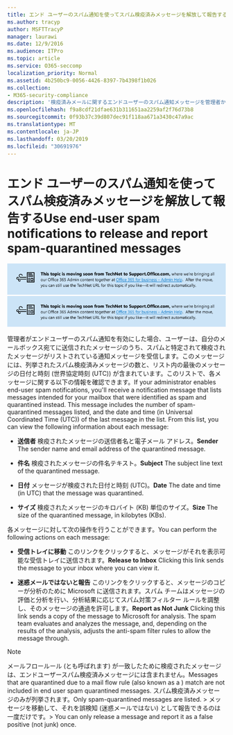 ```yaml
---
title: エンド ユーザーのスパム通知を使ってスパム検疫済みメッセージを解放して報告する
ms.author: tracyp
author: MSFTTracyP
manager: laurawi
ms.date: 12/9/2016
ms.audience: ITPro
ms.topic: article
ms.service: O365-seccomp
localization_priority: Normal
ms.assetid: 4b250bc9-0056-4426-8397-7b4398f1b026
ms.collection:
- M365-security-compliance
description: '検疫済みメールに関するエンドユーザーのスパム通知メッセージを管理者から取得したユーザーは、これらのメッセージに対してこれらの操作を行うことができます。 '
ms.openlocfilehash: f9a8cdf21dfae631b311651aa2259af2f76d73b8
ms.sourcegitcommit: 0f93b37c39d807dec91f118aa671a3430c47a9ac
ms.translationtype: MT
ms.contentlocale: ja-JP
ms.lasthandoff: 03/20/2019
ms.locfileid: "30691976"
---
```

# <a name="use-end-user-spam-notifications-to-release-and-report-spam-quarantined-messages"></a><span data-ttu-id="bd2fd-103">エンド ユーザーのスパム通知を使ってスパム検疫済みメッセージを解放して報告する</span><span class="sxs-lookup"><span data-stu-id="bd2fd-103">Use end-user spam notifications to release and report spam-quarantined messages</span></span>

<span data-ttu-id="bd2fd-104">[![TechNet から support.office.com に移動するコンテンツについてのイメージ内のテキスト](media/ab7c897a-4798-4f31-8c84-f17a8409b133.png)](https://go.microsoft.com/fwlink/p/?LinkID=624152)</span><span class="sxs-lookup"><span data-stu-id="bd2fd-104">[![Text in image about content moving from TechNet to support.office.com](media/ab7c897a-4798-4f31-8c84-f17a8409b133.png)](https://go.microsoft.com/fwlink/p/?LinkID=624152)</span></span>
  
<span data-ttu-id="bd2fd-p101">管理者がエンドユーザーのスパム通知を有効にした場合、ユーザーは、自分のメールボックス宛てに送信されたメッセージのうち、スパムと特定されて検疫されたメッセージがリストされている通知メッセージを受信します。このメッセージには、列挙されたスパム検疫済みメッセージの数と、リスト内の最後のメッセージの日付と時刻 (世界協定時刻 (UTC)) が含まれています。このリストで、各メッセージに関する以下の情報を確認できます。</span><span class="sxs-lookup"><span data-stu-id="bd2fd-p101">If your administrator enables end-user spam notifications, you'll receive a notification message that lists messages intended for your mailbox that were identified as spam and quarantined instead. This message includes the number of spam-quarantined messages listed, and the date and time (in Universal Coordinated Time (UTC)) of the last message in the list. From this list, you can view the following information about each message:</span></span> 
  
- <span data-ttu-id="bd2fd-108">**送信者** 検疫されたメッセージの送信者名と電子メール アドレス。</span><span class="sxs-lookup"><span data-stu-id="bd2fd-108">**Sender** The sender name and email address of the quarantined message.</span></span> 
    
- <span data-ttu-id="bd2fd-109">**件名** 検疫されたメッセージの件名テキスト。</span><span class="sxs-lookup"><span data-stu-id="bd2fd-109">**Subject** The subject line text of the quarantined message.</span></span> 
    
- <span data-ttu-id="bd2fd-110">**日付** メッセージが検疫された日付と時刻 (UTC)。</span><span class="sxs-lookup"><span data-stu-id="bd2fd-110">**Date** The date and time (in UTC) that the message was quarantined.</span></span> 
    
- <span data-ttu-id="bd2fd-111">**サイズ** 検疫されたメッセージのキロバイト (KB) 単位のサイズ。</span><span class="sxs-lookup"><span data-stu-id="bd2fd-111">**Size** The size of the quarantined message, in kilobytes (KBs).</span></span> 
    
<span data-ttu-id="bd2fd-112">各メッセージに対して次の操作を行うことができます。</span><span class="sxs-lookup"><span data-stu-id="bd2fd-112">You can perform the following actions on each message:</span></span>
  
- <span data-ttu-id="bd2fd-113">**受信トレイに移動** このリンクをクリックすると、メッセージがそれを表示可能な受信トレイに送信されます。</span><span class="sxs-lookup"><span data-stu-id="bd2fd-113">**Release to Inbox** Clicking this link sends the message to your inbox where you can view it.</span></span> 
    
- <span data-ttu-id="bd2fd-p102">**迷惑メールではないと報告** このリンクをクリックすると、メッセージのコピーが分析のために Microsoft に送信されます。スパム チームはメッセージの評価と分析を行い、分析結果に応じてスパム対策フィルター ルールを調整し、そのメッセージの通過を許可します。</span><span class="sxs-lookup"><span data-stu-id="bd2fd-p102">**Report as Not Junk** Clicking this link sends a copy of the message to Microsoft for analysis. The spam team evaluates and analyzes the message, and, depending on the results of the analysis, adjusts the anti-spam filter rules to allow the message through.</span></span> 
    
> [!NOTE]
>  <span data-ttu-id="bd2fd-116">メールフロールール (とも呼ばれます) が一致したために検疫されたメッセージは、エンドユーザースパム検疫済みメッセージには含まれません。</span><span class="sxs-lookup"><span data-stu-id="bd2fd-116">Messages that are quarantined due to a mail flow rule (also known as a ) match are not included in end user spam quarantined messages.</span></span> <span data-ttu-id="bd2fd-117">スパム検疫済みメッセージのみが列挙されます。</span><span class="sxs-lookup"><span data-stu-id="bd2fd-117">Only spam-quarantined messages are listed.</span></span> <span data-ttu-id="bd2fd-118">>  メッセージを移動して、それを誤検知 (迷惑メールではない) として報告できるのは一度だけです。</span><span class="sxs-lookup"><span data-stu-id="bd2fd-118">>  You can only release a message and report it as a false positive (not junk) once.</span></span> 
  

